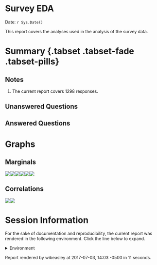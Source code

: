 # Survey EDA
Date: `r Sys.Date()`  

This report covers the analyses used in the analysis of the survey data.

<!--  Set the working directory to the repository's base directory; this assumes the report is nested inside of two directories.-->


<!-- Set the report-wide options, and point to the external code file. -->


<!-- Load 'sourced' R files.  Suppress the output when loading sources. --> 


<!-- Load packages, or at least verify they're available on the local machine.  Suppress the output when loading packages. --> 


<!-- Load any global functions and variables declared in the R file.  Suppress the output. --> 


<!-- Declare any global functions specific to a Rmd output.  Suppress the output. --> 


<!-- Load the datasets.   -->


<!-- Tweak the datasets.   -->


# Summary {.tabset .tabset-fade .tabset-pills}

## Notes 
1. The current report covers 1298 responses.

## Unanswered Questions

## Answered Questions

# Graphs

## Marginals
![](figure-png/marginals-1.png)<!-- -->![](figure-png/marginals-2.png)<!-- -->![](figure-png/marginals-3.png)<!-- -->![](figure-png/marginals-4.png)<!-- -->![](figure-png/marginals-5.png)<!-- -->![](figure-png/marginals-6.png)<!-- -->

## Correlations
![](figure-png/correlations-1.png)<!-- -->![](figure-png/correlations-2.png)<!-- -->


# Session Information
For the sake of documentation and reproducibility, the current report was rendered in the following environment.  Click the line below to expand.

<details>
  <summary>Environment <span class="glyphicon glyphicon-plus-sign"></span></summary>

```
Session info --------------------------------------------------------------------------------------
```

```
 setting  value                       
 version  R version 3.4.1 (2017-06-30)
 system   x86_64, linux-gnu           
 ui       X11                         
 language en_US                       
 collate  en_US.UTF-8                 
 tz       America/Chicago             
 date     2017-07-03                  
```

```
Packages ------------------------------------------------------------------------------------------
```

```
 package         * version     date       source                                  
 assertthat        0.2.0       2017-04-11 CRAN (R 3.4.0)                          
 backports         1.1.0       2017-05-22 CRAN (R 3.4.0)                          
 base            * 3.4.1       2017-07-01 local                                   
 bindr             0.1         2016-11-13 CRAN (R 3.4.1)                          
 bindrcpp        * 0.2         2017-06-17 CRAN (R 3.4.0)                          
 colorspace        1.3-2       2016-12-14 CRAN (R 3.4.1)                          
 compiler          3.4.1       2017-07-01 local                                   
 corrplot          0.77        2016-04-21 CRAN (R 3.4.1)                          
 datasets        * 3.4.1       2017-07-01 local                                   
 devtools          1.13.2      2017-06-02 CRAN (R 3.4.0)                          
 digest            0.6.12      2017-01-27 CRAN (R 3.4.1)                          
 dplyr             0.7.1       2017-06-22 CRAN (R 3.4.0)                          
 evaluate          0.10.1      2017-06-24 CRAN (R 3.4.0)                          
 ggplot2         * 2.2.1       2016-12-30 CRAN (R 3.4.1)                          
 glue              1.1.1       2017-06-21 CRAN (R 3.4.0)                          
 graphics        * 3.4.1       2017-07-01 local                                   
 grDevices       * 3.4.1       2017-07-01 local                                   
 grid              3.4.1       2017-07-01 local                                   
 gtable            0.2.0       2016-02-26 CRAN (R 3.4.1)                          
 hms               0.3         2016-11-22 CRAN (R 3.4.1)                          
 htmltools         0.3.6       2017-04-28 CRAN (R 3.4.0)                          
 knitr           * 1.16        2017-05-18 CRAN (R 3.4.0)                          
 labeling          0.3         2014-08-23 CRAN (R 3.4.1)                          
 lazyeval          0.2.0       2016-06-12 CRAN (R 3.4.1)                          
 magrittr        * 1.5         2014-11-22 CRAN (R 3.4.1)                          
 memoise           1.1.0       2017-04-21 CRAN (R 3.4.0)                          
 methods         * 3.4.1       2017-07-01 local                                   
 munsell           0.4.3       2016-02-13 CRAN (R 3.4.1)                          
 pkgconfig         2.0.1       2017-03-21 CRAN (R 3.4.1)                          
 plyr              1.8.4       2016-06-08 CRAN (R 3.4.1)                          
 R6                2.2.2       2017-06-17 CRAN (R 3.4.0)                          
 Rcpp              0.12.11     2017-05-22 CRAN (R 3.4.0)                          
 readr             1.1.1       2017-05-16 CRAN (R 3.4.0)                          
 rlang             0.1.1.9000  2017-07-02 Github (hadley/rlang@ff87439)           
 rmarkdown         1.6         2017-06-15 CRAN (R 3.4.0)                          
 rprojroot         1.2         2017-01-16 CRAN (R 3.4.1)                          
 scales            0.4.1       2016-11-09 CRAN (R 3.4.1)                          
 stats           * 3.4.1       2017-07-01 local                                   
 stringi           1.1.5       2017-04-07 CRAN (R 3.4.1)                          
 stringr           1.2.0       2017-02-18 CRAN (R 3.4.1)                          
 TabularManifest   0.1-16.9001 2017-07-03 Github (Melinae/TabularManifest@de7a3e8)
 tibble            1.3.3       2017-06-01 Github (tidyverse/tibble@b2275d5)       
 tools             3.4.1       2017-07-01 local                                   
 utils           * 3.4.1       2017-07-01 local                                   
 withr             1.0.2       2016-06-20 CRAN (R 3.4.1)                          
 yaml              2.1.14      2016-11-12 CRAN (R 3.4.1)                          
```
</details>



Report rendered by wibeasley at 2017-07-03, 14:03 -0500 in 11 seconds.

